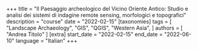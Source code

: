 +++
title = "Il Paesaggio archeologico del Vicino Oriente Antico: Studio e analisi dei sistemi di indagine remote sensing, morfologici e topografici"
description = "course"
date = "2022-02-15"
[taxonomies]
tags = [
  "Landscape Archaeology",
  "GIS",
  "QGIS",
  "Western Asia",
]
authors = [ "Andrea Titolo" ]
[extra]
start_date = "2022-02-15"
end_date = "2022-06-10"
language = "Italian"
+++
